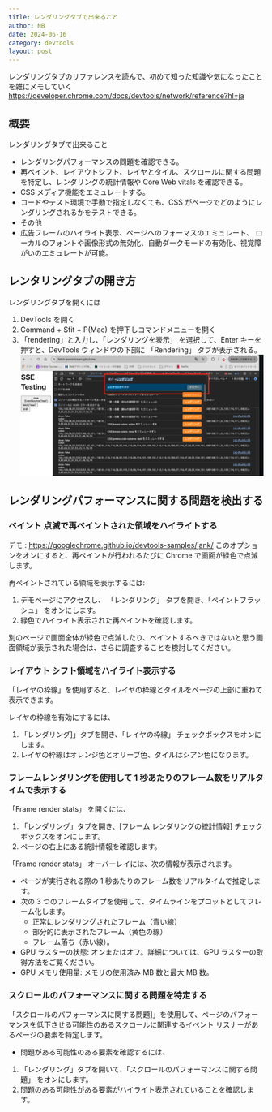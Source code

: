 ```yaml
---
title: レンダリングタブで出来ること
author: NB
date: 2024-06-16
category: devtools
layout: post
---
```


レンダリングタブのリファレンスを読んで、初めて知った知識や気になったことを雑にメモしていく
https://developer.chrome.com/docs/devtools/network/reference?hl=ja

## 概要

レンダリングタブで出来ること

- レンダリングパフォーマンスの問題を確認できる。
- 再ペイント、レイアウトシフト、レイヤとタイル、スクロールに関する問題を特定し、レンダリングの統計情報や Core Web vitals を確認できる。
- CSS メディア機能をエミュレートする。
- コードやテスト環境で手動で指定しなくても、CSS がページでどのようにレンダリングされるかをテストできる。
- その他
- 広告フレームのハイライト表示、ページへのフォーマスのエミュレート、
  ローカルのフォントや画像形式の無効化、自動ダークモードの有効化、視覚障がいのエミュレートが可能。

## レンタリングタブの開き方

レンダリングタブを開くには

1. DevTools を開く
2. Command + Sfit + P(Mac) を押下しコマンドメニューを開く
3. 「rendering」と入力し、「レンダリングを表示」 を選択して、Enter キーを押すと、DevTools ウィンドウの下部に 「Rendering」 タブが表示される。
   ![DOM ContentLoaded](../assets/img/view_rendering_tab.png)

## レンダリングパフォーマンスに関する問題を検出する

### ペイント 点滅で再ペイントされた領域をハイライトする

デモ : https://googlechrome.github.io/devtools-samples/jank/
このオプションをオンにすると、再ペイントが行われるたびに Chrome で画面が緑色で点滅します。

再ペイントされている領域を表示するには:

1. デモページにアクセスし、 「レンダリング」 タブを開き、「ペイントフラッシュ」 をオンにします。
2. 緑色でハイライト表示された再ペイントを確認します。

別のページで画面全体が緑色で点滅したり、ペイントするべきではないと思う画面領域が表示された場合は、さらに調査することを検討してください。

### レイアウト シフト領域をハイライト表示する

「レイヤの枠線」を使用すると、レイヤの枠線とタイルをページの上部に重ねて表示できます。

レイヤの枠線を有効にするには、

1. 「レンダリング]」タブを開き、「レイヤの枠線」 チェックボックスをオンにします。
2. レイヤの枠線はオレンジ色とオリーブ色、タイルはシアン色になります。

### フレームレンダリングを使用して 1 秒あたりのフレーム数をリアルタイムで表示する

「Frame render stats」 を開くには、

1. 「レンダリング」タブを開き、[フレーム レンダリングの統計情報] チェックボックスをオンにします。
2. ページの右上にある統計情報を確認します。

「Frame render stats」 オーバーレイには、次の情報が表示されます。

- ページが実行される際の 1 秒あたりのフレーム数をリアルタイムで推定します。
- 次の 3 つのフレームタイプを使用して、タイムラインをプロットとしてフレーム化します。
  - 正常にレンダリングされたフレーム（青い線）
  - 部分的に表示されたフレーム（黄色の線）
  - フレーム落ち（赤い線）。
- GPU ラスターの状態: オンまたはオフ。詳細については、GPU ラスターの取得方法をご覧ください。
- GPU メモリ使用量: メモリの使用済み MB 数と最大 MB 数。

### スクロールのパフォーマンスに関する問題を特定する

「スクロールのパフォーマンスに関する問題]」を使用して、ページのパフォーマンスを低下させる可能性のあるスクロールに関連するイベント リスナーがあるページの要素を特定します。

- 問題がある可能性のある要素を確認するには、

1. 「レンダリング」タブを開いて、「スクロールのパフォーマンスに関する問題」 をオンにします。
2. 問題のある可能性がある要素がハイライト表示されていることを確認します。
